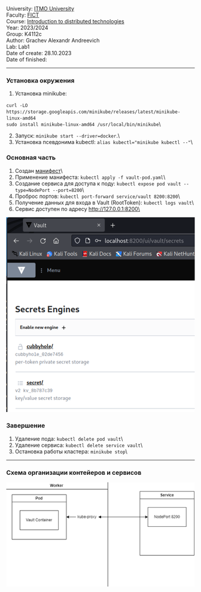 University: [ITMO University](https://itmo.ru/ru/)\
Faculty: [FICT](https://fict.itmo.ru)\
Course: [Introduction to distributed technologies](https://github.com/itmo-ict-faculty/introduction-to-distributed-technologies)\
Year: 2023/2024\
Group: K4112c\
Author: Grachev Alexandr Andreevich\
Lab: Lab1\
Date of create: 28.10.2023\
Date of finished: 

___

### Установка окружения
1) Установка minikube:

``curl -LO https://storage.googleapis.com/minikube/releases/latest/minikube-linux-amd64``\
``sudo install minikube-linux-amd64 /usr/local/bin/minikube``\

2) Запуск: ``minikube start --driver=docker``.\
3) Установка псевдонима kubectl: ``alias kubectl="minikube kubectl --"``\

### Основная часть
1) Создан [манифест](./vault-pod.yaml)\
2) Применение манифеста: ``kubectl apply -f vault-pod.yaml``\
3) Создание cервиса для доступа к поду: ``kubectl expose pod vault --type=NodePort --port=8200``\
4) Проброс портов: ``kubectl port-forward service/vault 8200:8200``\
5) Получение данных для входа в Vault (RootToken): ``kubectl logs vault``\
6) Сервис доступен по адресу http://127.0.0.1:8200\

![8200](https://github.com/n1ght-lil-bugmaker/itmo_distributed_systems/blob/main/lab1/8200.png?raw=true)

### Завершение
1) Удаление пода: ``kubectl delete pod vault``\
2) Удаление сервиса:  ``kubectl delete service vault``\
3) Остановка работы кластера: ``minikube stop``\

___

### Схема организации контейеров и сервисов
![schema](https://github.com/n1ght-lil-bugmaker/itmo_distributed_systems/blob/main/lab1/schema.png?raw=true)
